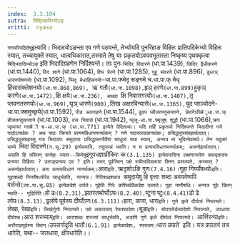 ```yaml
---
index:  3.3.104
sutra:  षिद्भिदादिभ्योऽङ्
vritti:  nyasa
---
```


`गणपरिपठितेषु`इत्यादि। भिदादयोऽङन्ता एव गणे पठ्यन्ते, तेभ्योयदि पुनरिहाङ विहितः प्रातिपदिकेभ्यो विहितः स्यात्, तच्चायुक्तें स्यात्, धात्वधिकारात्,तस्माते तेषु याः प्रकृतयोऽवयवभूतास्ता निष्कृष्य पृथक्कृत्वा `षिद्भिदादिभ्योऽङ्` इति भिदादिग्रहणेन निर्दिश्यन्ते। ताः पुनः `भिदिर् विदारणे` (धा.पा.1439), `छिदिर् द्वैधीकरणे` (धा.पा.1440), `विद ज्ञाने` (धा.पा.1064), `क्षिप प्रेरणे` (धा.पा.1285), `गुहू संवरणे` (धा.पा.896), `डुधाञ् धारणपोषणयोः` (धा.पा.1092), `प्मिदृ मेधाहिंसनयोः`-धा.पा.फ्प्मेदृ सङ्गमे च.धा.पा.फ् मेधृ हिंसासंक्लेशनयोः`(धा.पा.868,869), `ऋ गतौ` (धा.पा.1098), `हृञ् हरणे` (धा.पा.899) `हुकृञ् करणे` (धा.पा.1472), `क्षि क्षये`(धा.पा.236), अथवा `क्षि निवासगत्योः` (धा.पा.1407), `तृ प्लवनतरणयोः` (धा.पा.969), `घृञ् धारणे` (900), `लिख अक्षरविन्यासे` (धा.पा.1365), `चुद प्सञ्चोदने-धा.पा.फ्समुच्छ्रये(धा.पा.1592), `पीड अवगाहने` (धा.पा.1544), `डुवप प्बीजतन्तुसन्ताने, छेदनेऽपि#ृधा.पा.फ् बीजतन्तुसन्ताने` (धा.पा.1003), `वस निवासे` (धा.पा.1942), `प्मृजू-धा.पा.फ्मृजूष् शुद्धौ` (धा.पा.1066),`क्रप प्कृपायां गत#ौ च-धा.पा.फ् (धा.पा.771) इत्येते वेदितव्याः। यदि तर्हि प्रकृतयो निर्दिश्यन्ते भिदादीनां गणे पाठोऽनर्थकः ? अथ पाठः क्रियते प्रत्ययविधानमनर्थकम् ? गणे पाठस्तावन्नानर्थकः; प्रसिद्ध्युपसंग्रहार्थत्वात्। प्रसिद्ध्युसंग्रहस्तु यत्र भिदादयः समुदायाः प्रसिद्धास्तत्रैवैषां साधुत्वं यथा स्यात्, अन्यत्र मा भूदित्येवमर्थः। तेन यदुक्तं भाष्ये `भिदा विदारणे` (ग.सू.29) इत्येवमादि, तदुपपन्नं भवति। न च प्रत्ययविधानमनर्थकम्; असन्देहार्थत्वात्। असति हि तस्मिन् सन्देहः स्यात--किमेषु `इगुपधज्ञाप्रीकिरः कः` (3.1.135) इत्येवमादिना लक्षणान्तरेण कप्रभृतादयः प्रत्यया विहिताः ? उताङ्प्रत्यय एव ? इति। ततर् पूर्वस्मिन् पक्षे स्त्रीत्वविवक्षायां क्तिन् प्रसज्यते, कस्मात् ? असन्देहार्थत्वात्। अतः प्रत्ययविधानं नानर्थकम्।
`आरा` इति. `ऋदृशोऽङि गुणः` (7.4.16)। `गुहा गिर्य्योषध्योः`इति। गुहाशब्दो गिर्य्योषध्योरेव साधुर्भवति, नान्यत्र। गिरिशब्दश्चात्र `समुदायेषु हि वृत्ताः शब्दा अवयवेष्वपि वर्त्तन्ते` (व्या.पा.सू.85) इत्येकदेशे वर्त्तते। गुहेति गिरेः कश्चिदेवैकदेश उच्यते। गुहा नामौषधिः। अन्यत्र गुहेः क्तिन् भवति-- गूढिरिति। `हो ढः` (8.2.31), `झतस्तथोर्घोऽघः` (8.2.40), `ष्टुना ष्टुः` (8.4.41) `ढो ढे लोपः` (8.3.13), `ढ्रलोपे पूर्वस्य दीर्घोऽणः` (6.3.111)। `हारा, कारा, धारा`इति। गुणे कृते दीर्घत्वं निपात्यते। `लेखा, रेखा` इति। लिखेर्गुणो निपात्यते। पक्षे लकारसय् रेफश्चादेशः। `चूडा` इति। चोदयतेर्डत्वादेशो निपात्यते, उपधाया दीर्घश्च। `आरा शस्त्र्याम्`इति। आराशब्दः शस्त्र्यां साधुर्भवति, अत्रापि गुणे कृते दीर्घत्वं निपात्यते। `आर्त्तिरन्या` इति। अर्त्तेराङपूर्वस्य क्तिन्। `उपसर्गादृति धातौ` (6.1.91) इत्येकादेशः, रपरत्वम्। `धारा प्रपाते` इति। यत्र प्रपातनं तत्र धारेति, यथा-- जलधारा, क्षीरधारेति।।


